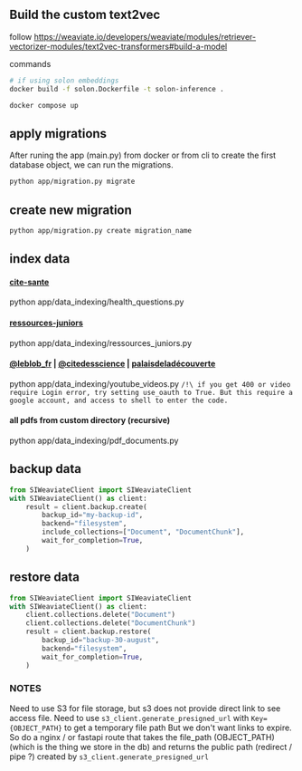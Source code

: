 ## Build the custom text2vec
follow https://weaviate.io/developers/weaviate/modules/retriever-vectorizer-modules/text2vec-transformers#build-a-model

commands

```sh
# if using solon embeddings
docker build -f solon.Dockerfile -t solon-inference .

docker compose up
```

## apply migrations
After runing the app (main.py) from docker or from cli to create the first database object, we can run the migrations.

```sh
python app/migration.py migrate
```

## create new migration
```sh
python app/migration.py create migration_name
```

## index data
#### [cite-sante](https://www.cite-sciences.fr/fr/au-programme/lieux-ressources/cite-de-la-sante/une-question-en-sante/questions-sante/toutes-les-questions)
python app/data_indexing/health_questions.py
#### [ressources-juniors](https://www.cite-sciences.fr/fr/ressources/juniors)
python app/data_indexing/ressources_juniors.py
#### [@leblob_fr](https://www.youtube.com/@leblob_fr) | [@citedesscience](https://www.youtube.com/@citedessciences) | [palaisdeladécouverte](https://www.youtube.com/c/palaisdelad%C3%A9couverte)
python app/data_indexing/youtube_videos.py
`/!\ if you get 400 or video require Login error, try setting use_oauth to True. But this require a google account, and access to shell to enter the code.`

#### all pdfs from custom directory (recursive)
python app/data_indexing/pdf_documents.py

## backup data
```python
from SIWeaviateClient import SIWeaviateClient
with SIWeaviateClient() as client:
    result = client.backup.create(
        backup_id="my-backup-id",
        backend="filesystem",
        include_collections=["Document", "DocumentChunk"],
        wait_for_completion=True,
    )
```

## restore data
```python
from SIWeaviateClient import SIWeaviateClient
with SIWeaviateClient() as client:
    client.collections.delete("Document")
    client.collections.delete("DocumentChunk")
    result = client.backup.restore(
        backup_id="backup-30-august",
        backend="filesystem",
        wait_for_completion=True,
    )
```

### NOTES
Need to use S3 for file storage, but s3 does not provide direct link to see access file.
Need to use `s3_client.generate_presigned_url` with `Key={OBJECT_PATH}` to get a temporary file path
But we don't want links to expire.
So do a nginx / or fastapi route that takes the file_path (OBJECT_PATH) (which is the thing we store in the db) and returns the public path (redirect / pipe ?) created by `s3_client.generate_presigned_url`